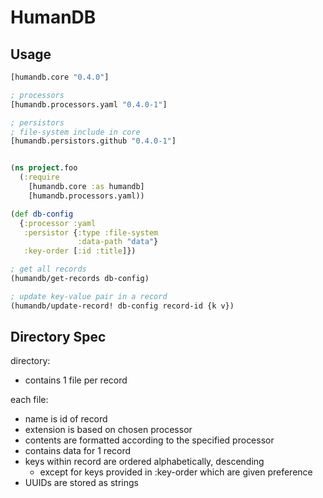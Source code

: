 # HumanDB


## Usage

```clojure
[humandb.core "0.4.0"]

; processors
[humandb.processors.yaml "0.4.0-1"]

; persistors
; file-system include in core
[humandb.persistors.github "0.4.0-1"]  
```

```clojure

(ns project.foo
  (:require
    [humandb.core :as humandb]
    [humandb.processors.yaml))

(def db-config
  {:processor :yaml
   :persistor {:type :file-system
               :data-path "data"}
   :key-order [:id :title]})

; get all records
(humandb/get-records db-config)

; update key-value pair in a record
(humandb/update-record! db-config record-id {k v}) 

```

## Directory Spec

directory:

- contains 1 file per record

each file:

- name is id of record
- extension is based on chosen processor
- contents are formatted according to the specified processor
- contains data for 1 record
- keys within record are ordered alphabetically, descending
  - except for keys provided in :key-order which are given preference
- UUIDs are stored as strings

